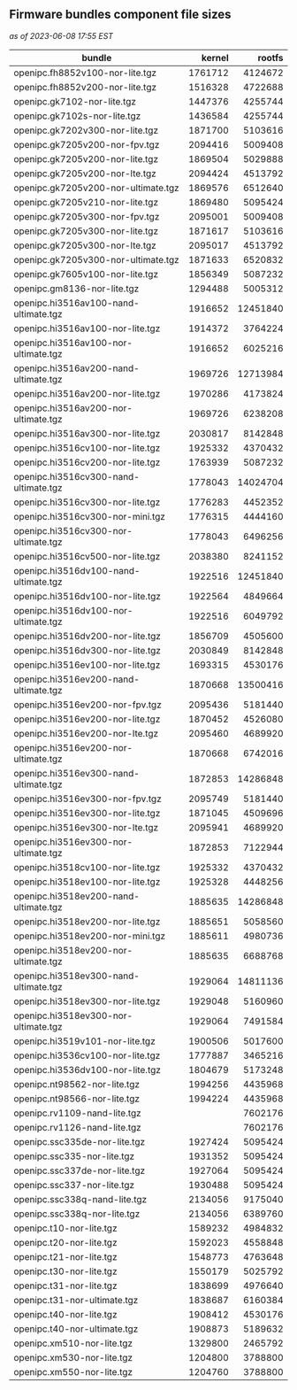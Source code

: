 Firmware bundles component file sizes
-------------------------------------
_as of 2023-06-08 17:55 EST_

| bundle                                |  kernel |   rootfs |
|---------------------------------------|--------:|---------:|
| openipc.fh8852v100-nor-lite.tgz       | 1761712 |  4124672 |
| openipc.fh8852v200-nor-lite.tgz       | 1516328 |  4722688 |
| openipc.gk7102-nor-lite.tgz           | 1447376 |  4255744 |
| openipc.gk7102s-nor-lite.tgz          | 1436584 |  4255744 |
| openipc.gk7202v300-nor-lite.tgz       | 1871700 |  5103616 |
| openipc.gk7205v200-nor-fpv.tgz        | 2094416 |  5009408 |
| openipc.gk7205v200-nor-lite.tgz       | 1869504 |  5029888 |
| openipc.gk7205v200-nor-lte.tgz        | 2094424 |  4513792 |
| openipc.gk7205v200-nor-ultimate.tgz   | 1869576 |  6512640 |
| openipc.gk7205v210-nor-lite.tgz       | 1869480 |  5095424 |
| openipc.gk7205v300-nor-fpv.tgz        | 2095001 |  5009408 |
| openipc.gk7205v300-nor-lite.tgz       | 1871617 |  5103616 |
| openipc.gk7205v300-nor-lte.tgz        | 2095017 |  4513792 |
| openipc.gk7205v300-nor-ultimate.tgz   | 1871633 |  6520832 |
| openipc.gk7605v100-nor-lite.tgz       | 1856349 |  5087232 |
| openipc.gm8136-nor-lite.tgz           | 1294488 |  5005312 |
| openipc.hi3516av100-nand-ultimate.tgz | 1916652 | 12451840 |
| openipc.hi3516av100-nor-lite.tgz      | 1914372 |  3764224 |
| openipc.hi3516av100-nor-ultimate.tgz  | 1916652 |  6025216 |
| openipc.hi3516av200-nand-ultimate.tgz | 1969726 | 12713984 |
| openipc.hi3516av200-nor-lite.tgz      | 1970286 |  4173824 |
| openipc.hi3516av200-nor-ultimate.tgz  | 1969726 |  6238208 |
| openipc.hi3516av300-nor-lite.tgz      | 2030817 |  8142848 |
| openipc.hi3516cv100-nor-lite.tgz      | 1925332 |  4370432 |
| openipc.hi3516cv200-nor-lite.tgz      | 1763939 |  5087232 |
| openipc.hi3516cv300-nand-ultimate.tgz | 1778043 | 14024704 |
| openipc.hi3516cv300-nor-lite.tgz      | 1776283 |  4452352 |
| openipc.hi3516cv300-nor-mini.tgz      | 1776315 |  4444160 |
| openipc.hi3516cv300-nor-ultimate.tgz  | 1778043 |  6496256 |
| openipc.hi3516cv500-nor-lite.tgz      | 2038380 |  8241152 |
| openipc.hi3516dv100-nand-ultimate.tgz | 1922516 | 12451840 |
| openipc.hi3516dv100-nor-lite.tgz      | 1922564 |  4849664 |
| openipc.hi3516dv100-nor-ultimate.tgz  | 1922516 |  6049792 |
| openipc.hi3516dv200-nor-lite.tgz      | 1856709 |  4505600 |
| openipc.hi3516dv300-nor-lite.tgz      | 2030849 |  8142848 |
| openipc.hi3516ev100-nor-lite.tgz      | 1693315 |  4530176 |
| openipc.hi3516ev200-nand-ultimate.tgz | 1870668 | 13500416 |
| openipc.hi3516ev200-nor-fpv.tgz       | 2095436 |  5181440 |
| openipc.hi3516ev200-nor-lite.tgz      | 1870452 |  4526080 |
| openipc.hi3516ev200-nor-lte.tgz       | 2095460 |  4689920 |
| openipc.hi3516ev200-nor-ultimate.tgz  | 1870668 |  6742016 |
| openipc.hi3516ev300-nand-ultimate.tgz | 1872853 | 14286848 |
| openipc.hi3516ev300-nor-fpv.tgz       | 2095749 |  5181440 |
| openipc.hi3516ev300-nor-lite.tgz      | 1871045 |  4509696 |
| openipc.hi3516ev300-nor-lte.tgz       | 2095941 |  4689920 |
| openipc.hi3516ev300-nor-ultimate.tgz  | 1872853 |  7122944 |
| openipc.hi3518cv100-nor-lite.tgz      | 1925332 |  4370432 |
| openipc.hi3518ev100-nor-lite.tgz      | 1925328 |  4448256 |
| openipc.hi3518ev200-nand-ultimate.tgz | 1885635 | 14286848 |
| openipc.hi3518ev200-nor-lite.tgz      | 1885651 |  5058560 |
| openipc.hi3518ev200-nor-mini.tgz      | 1885611 |  4980736 |
| openipc.hi3518ev200-nor-ultimate.tgz  | 1885635 |  6688768 |
| openipc.hi3518ev300-nand-ultimate.tgz | 1929064 | 14811136 |
| openipc.hi3518ev300-nor-lite.tgz      | 1929048 |  5160960 |
| openipc.hi3518ev300-nor-ultimate.tgz  | 1929064 |  7491584 |
| openipc.hi3519v101-nor-lite.tgz       | 1900506 |  5017600 |
| openipc.hi3536cv100-nor-lite.tgz      | 1777887 |  3465216 |
| openipc.hi3536dv100-nor-lite.tgz      | 1804679 |  5173248 |
| openipc.nt98562-nor-lite.tgz          | 1994256 |  4435968 |
| openipc.nt98566-nor-lite.tgz          | 1994224 |  4435968 |
| openipc.rv1109-nand-lite.tgz          |         |  7602176 |
| openipc.rv1126-nand-lite.tgz          |         |  7602176 |
| openipc.ssc335de-nor-lite.tgz         | 1927424 |  5095424 |
| openipc.ssc335-nor-lite.tgz           | 1931352 |  5095424 |
| openipc.ssc337de-nor-lite.tgz         | 1927064 |  5095424 |
| openipc.ssc337-nor-lite.tgz           | 1930488 |  5095424 |
| openipc.ssc338q-nand-lite.tgz         | 2134056 |  9175040 |
| openipc.ssc338q-nor-lite.tgz          | 2134056 |  6389760 |
| openipc.t10-nor-lite.tgz              | 1589232 |  4984832 |
| openipc.t20-nor-lite.tgz              | 1592023 |  4558848 |
| openipc.t21-nor-lite.tgz              | 1548773 |  4763648 |
| openipc.t30-nor-lite.tgz              | 1550179 |  5025792 |
| openipc.t31-nor-lite.tgz              | 1838699 |  4976640 |
| openipc.t31-nor-ultimate.tgz          | 1838687 |  6160384 |
| openipc.t40-nor-lite.tgz              | 1908412 |  4530176 |
| openipc.t40-nor-ultimate.tgz          | 1908873 |  5189632 |
| openipc.xm510-nor-lite.tgz            | 1329800 |  2465792 |
| openipc.xm530-nor-lite.tgz            | 1204800 |  3788800 |
| openipc.xm550-nor-lite.tgz            | 1204760 |  3788800 |

